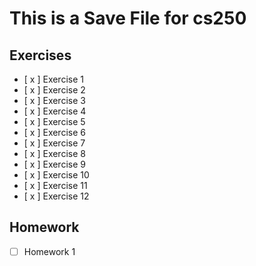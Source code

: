 # This is a Save File for cs250


## Exercises

- [ x ] Exercise 1
- [ x ] Exercise 2
- [ x ] Exercise 3
- [ x ] Exercise 4
- [ x ] Exercise 5
- [ x ] Exercise 6
- [ x ] Exercise 7
- [ x ] Exercise 8
- [ x ] Exercise 9
- [ x ] Exercise 10
- [ x ] Exercise 11
- [ x ] Exercise 12

## Homework
- [  ] Homework 1